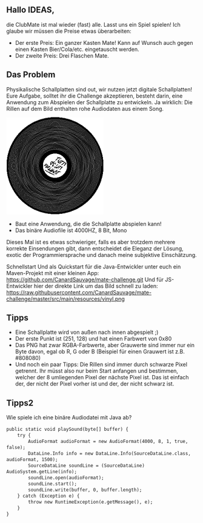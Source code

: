 Hallo IDEAS,
------------

die ClubMate ist mal wieder (fast) alle. Lasst uns ein Spiel spielen! Ich glaube wir müssen die Preise etwas überarbeiten:

- Der erste Preis: Ein ganzer Kasten Mate! Kann auf Wunsch auch gegen einen Kasten Bier/Cola/etc. eingetauscht werden.
- Der zweite Preis: Drei Flaschen Mate.

Das Problem
-----------

Physikalische Schallplatten sind out, wir nutzen jetzt digitale Schallplatten! Eure Aufgabe, solltet ihr die Challenge akzeptieren, besteht darin, eine Anwendung zum Abspielen der Schallplatte zu entwickeln. Ja wirklich: Die Rillen auf dem Bild enthalten rohe Audiodaten aus einem Song.

![Vinyl](https://raw.githubusercontent.com/CanardSauvage/mate-challenge/master/src/main/resources/vinyl.png)


- Baut eine Anwendung, die die Schallplatte abspielen kann!
- Das binäre Audiofile ist 4000HZ, 8 Bit, Mono

Dieses Mal ist es etwas schwieriger, falls es aber trotzdem mehrere korrekte Einsendungen gibt, dann entscheidet die Eleganz der Lösung, exotic der Programmiersprache und danach meine subjektive Einschätzung.

Schnellstart
Und als Quickstart für die Java-Entwickler unter euch ein Maven-Projekt mit einer kleinen App: https://github.com/CanardSauvage/mate-challenge.git
Und für JS-Entwickler hier der direkte Link um das Bild schnell zu laden: https://raw.githubusercontent.com/CanardSauvage/mate-challenge/master/src/main/resources/vinyl.png

Tipps
-----

- Eine Schallplatte wird von außen nach innen abgespielt ;)
- Der erste Punkt ist (251, 128) und hat einen Farbwert von 0x80
- Das PNG hat zwar RGBA-Farbwerte, aber Grauwerte sind immer nur ein Byte davon, egal ob R, G oder B (Beispiel für einen Grauwert ist z.B. #808080)
- Und noch ein paar Tipps: Die Rillen sind immer durch schwarze Pixel getrennt. Ihr müsst also nur beim Start anfangen und bestimmen, welcher der 8 umliegenden Pixel der nächste Pixel ist. Das ist einfach der, der nicht der Pixel vorher ist und der, der nicht schwarz ist.

Tipps2
------

Wie spiele ich eine binäre Audiodatei mit Java ab?

```
public static void playSound(byte[] buffer) {
    try {
        AudioFormat audioFormat = new AudioFormat(4000, 8, 1, true, false);
        DataLine.Info info = new DataLine.Info(SourceDataLine.class, audioFormat, 1500);
        SourceDataLine soundLine = (SourceDataLine) AudioSystem.getLine(info);
        soundLine.open(audioFormat);
        soundLine.start();
        soundLine.write(buffer, 0, buffer.length);
    } catch (Exception e) {
        throw new RuntimeException(e.getMessage(), e);
    }
}
```
